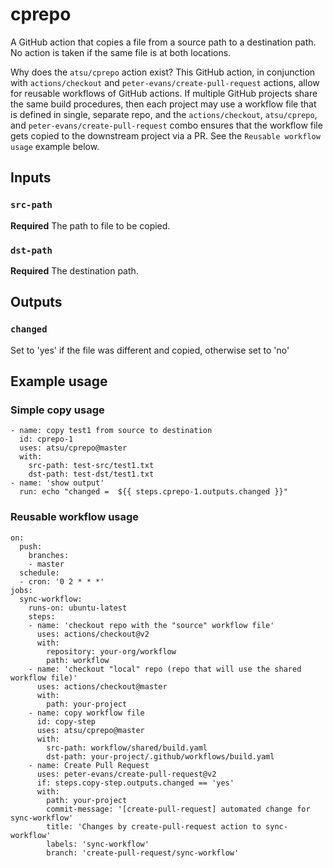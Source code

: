 # cprepo
A GitHub action that copies a file from a source path to a destination path. 
No action is taken if the same file is at both locations.

Why does the `atsu/cprepo` action exist? This GitHub action, in conjunction with `actions/checkout` and
`peter-evans/create-pull-request` actions, allow for reusable workflows of GitHub actions. If multiple GitHub
projects share the same build procedures, then each project may use a workflow file that is defined in single, 
separate repo, and the `actions/checkout`, `atsu/cprepo`, and `peter-evans/create-pull-request` combo ensures
that the workflow file gets copied to the downstream project via a PR. See the `Reusable workflow usage` example below.

## Inputs

### `src-path`

**Required** The path to file to be copied.

### `dst-path`

**Required** The destination path.

## Outputs

### `changed`

Set to 'yes' if the file was different and copied, otherwise set to 'no'

## Example usage

### Simple copy usage
    - name: copy test1 from source to destination
      id: cprepo-1
      uses: atsu/cprepo@master
      with:
        src-path: test-src/test1.txt
        dst-path: test-dst/test1.txt
    - name: 'show output'
      run: echo "changed =  ${{ steps.cprepo-1.outputs.changed }}"
      
### Reusable workflow usage
    on:
      push:
        branches:
        - master
      schedule:
      - cron: '0 2 * * *'
    jobs:
      sync-workflow:
        runs-on: ubuntu-latest
        steps:
        - name: 'checkout repo with the "source" workflow file'
          uses: actions/checkout@v2
          with:
            repository: your-org/workflow
            path: workflow
        - name: 'checkout "local" repo (repo that will use the shared workflow file)'
          uses: actions/checkout@master
          with:
            path: your-project
        - name: copy workflow file
          id: copy-step
          uses: atsu/cprepo@master
          with:
            src-path: workflow/shared/build.yaml
            dst-path: your-project/.github/workflows/build.yaml
        - name: Create Pull Request
          uses: peter-evans/create-pull-request@v2
          if: steps.copy-step.outputs.changed == 'yes'
          with:
            path: your-project
            commit-message: '[create-pull-request] automated change for sync-workflow'
            title: 'Changes by create-pull-request action to sync-workflow'
            labels: 'sync-workflow'
            branch: 'create-pull-request/sync-workflow'      